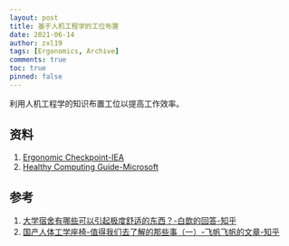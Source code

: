 ```yaml
---
layout: post
title: 基于人机工程学的工位布置
date: 2021-06-14
author: zxl19
tags: [Ergonomics, Archive]
comments: true
toc: true
pinned: false
---
```


利用人机工程学的知识布置工位以提高工作效率。

<!-- more -->

## 资料

1. [Ergonomic Checkpoint-IEA](https://iea.cc/wp-content/uploads/2014/10/Ergonomic-Checkpoints-in-Health-Care-Work.pdf)
2. [Healthy Computing Guide-Microsoft](https://support.microsoft.com/en-us/topic/setting-up-your-desktop-e9f3fc2c-e6fa-d27f-78c4-274b3669c425)

## 参考

1. [大学宿舍有哪些可以引起极度舒适的东西？-白歆的回答-知乎](https://www.zhihu.com/question/337048297/answer/812527507)
2. [国产人体工学座椅-值得我们去了解的那些事（一）-飞帆飞帆的文章-知乎](https://zhuanlan.zhihu.com/p/77080378)
